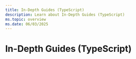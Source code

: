 ```yaml
---
title: In-Depth Guides (TypeScript)
description: Learn about In-Depth Guides (TypeScript)
ms.topic: overview
ms.date: 06/03/2025
---
```


# In-Depth Guides (TypeScript)